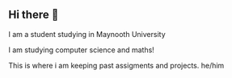 ## Hi there 👋
 I am a student studying in Maynooth University
 
 I am studying computer science and maths!

This is where i am keeping past assigments and projects.
he/him

<!--
**KaiTheHuman/KaiTheHuman** is a ✨ _special_ ✨ repository because its `README.md` (this file) appears on your GitHub profile.

Here are some ideas to get you started:

- 🔭 I’m currently working on ...
- 🌱 I’m currently learning ...
- 👯 I’m looking to collaborate on ...
- 🤔 I’m looking for help with ...
- 💬 Ask me about ...
- 📫 How to reach me: ...
- 😄 Pronouns: ...
- ⚡ Fun fact: ...
-->
